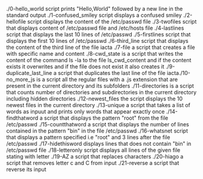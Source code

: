 ./0-hello_world script prints "Hello,World" followed by a new line in the standard output
./1-confused_smiley script displays a confused smiley
./2-hellofile script displays the content of the /etc/passwd file
./3-twofiles script that displays content of /etc/passwd file and /etc/hosts file
./4-lastlines script that displays the last 10 lines of /etc/passwd
./5-firstlines script that displays the first 10 lines of /etc/passwd
./6-third_line script that displays the content of the third line of the file iacta
./7-file a script that creates a file with specific name and content
./8-cwd_state is a script that writes the content of the command ls -la to the file ls_cwd_content and if the content exists it overwrites and if the file does not exist it also creates it
./9-duplicate_last_line a script that duplicates the last line of the file iacta./10-no_more_js is  a script all the regular files with a .js extension that are present in the current directory and its subfolders
./11-directories is a script that counts number of directories and subdirectories in the current directory including hidden directories
./12-newest_files the script displays the 10 newest files in the current directory
./13-unique a script that takes a list of words as inpuut and prints only words that appear exactly once
./14-findthatword a script that displays the pattern "root" from the file /etc/passwd
./15-countthatword a script that displays the number of lines contained in the pattern "bin" in the file /etc/passwd
./16-whatsnet script that displays a pattern specified i.e "root" and 3 lines after the file /etc/passwd
./17-hidethisword displays lines that does not contain "bin" in /etc/passwd file
./18-letteronly script displays all lines of the given file stating with letter
./19-AZ a script that replaces characters
./20-hiago a script that removes letter c and C from input
./21-reverse a script that reverse its input

